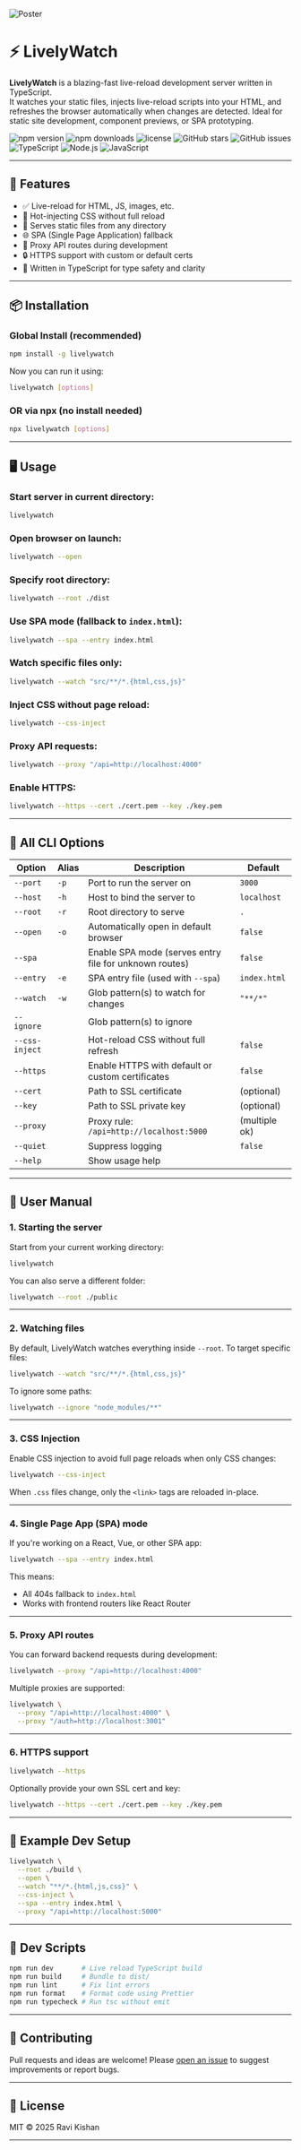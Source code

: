 
![Poster](https://ravikisha.github.io/assets/livelywatch.png)

# ⚡ LivelyWatch

**LivelyWatch** is a blazing-fast live-reload development server written in TypeScript.  
It watches your static files, injects live-reload scripts into your HTML, and refreshes the browser automatically when changes are detected. Ideal for static site development, component previews, or SPA prototyping.

<p float="left">
<img src="https://img.shields.io/npm/v/livelywatch?color=blue" alt="npm version">
<img src="https://img.shields.io/npm/dt/livelywatch?color=green" alt="npm downloads">
<img src="https://img.shields.io/github/license/Ravikisha/LivelyWatch?color=orange" alt="license">
<img src="https://img.shields.io/github/stars/Ravikisha/LivelyWatch?color=yellow" alt="GitHub stars">
<img src="https://img.shields.io/github/issues/Ravikisha/LivelyWatch?color=red" alt="GitHub issues">

<br>
<img src="https://shields.io/badge/TypeScript-3178C6?logo=TypeScript&logoColor=FFF&style=flat-square" alt="TypeScript">
<img src="https://shields.io/badge/Node.js-339933?logo=Node.js&logoColor=FFF&style=flat-square" alt="Node.js">
<img src="https://shields.io/badge/JavaScript-FFCA28?logo=JavaScript&logoColor=000&style=flat-square" alt="JavaScript">
  </p>

---

## 🚀 Features

- ✅ Live-reload for HTML, JS, images, etc.
- 🎯 Hot-injecting CSS without full reload
- 📂 Serves static files from any directory
- 🌐 SPA (Single Page Application) fallback
- 🔧 Proxy API routes during development
- 🔒 HTTPS support with custom or default certs
- 🧪 Written in TypeScript for type safety and clarity

---

## 📦 Installation

### Global Install (recommended)

```bash
npm install -g livelywatch
```

Now you can run it using:

```bash
livelywatch [options]
```

### OR via npx (no install needed)

```bash
npx livelywatch [options]
```

---

## 🖥️ Usage

### Start server in current directory:

```bash
livelywatch
```

### Open browser on launch:

```bash
livelywatch --open
```

### Specify root directory:

```bash
livelywatch --root ./dist
```

### Use SPA mode (fallback to `index.html`):

```bash
livelywatch --spa --entry index.html
```

### Watch specific files only:

```bash
livelywatch --watch "src/**/*.{html,css,js}"
```

### Inject CSS without page reload:

```bash
livelywatch --css-inject
```

### Proxy API requests:

```bash
livelywatch --proxy "/api=http://localhost:4000"
```

### Enable HTTPS:

```bash
livelywatch --https --cert ./cert.pem --key ./key.pem
```

---

## 🔧 All CLI Options

| Option         | Alias | Description                                            | Default       |
| -------------- | ----- | ------------------------------------------------------ | ------------- |
| `--port`       | `-p`  | Port to run the server on                              | `3000`        |
| `--host`       | `-h`  | Host to bind the server to                             | `localhost`   |
| `--root`       | `-r`  | Root directory to serve                                | `.`           |
| `--open`       | `-o`  | Automatically open in default browser                  | `false`       |
| `--spa`        |       | Enable SPA mode (serves entry file for unknown routes) | `false`       |
| `--entry`      | `-e`  | SPA entry file (used with `--spa`)                     | `index.html`  |
| `--watch`      | `-w`  | Glob pattern(s) to watch for changes                   | `"**/*"`      |
| `--ignore`     |       | Glob pattern(s) to ignore                              |               |
| `--css-inject` |       | Hot-reload CSS without full refresh                    | `false`       |
| `--https`      |       | Enable HTTPS with default or custom certificates       | `false`       |
| `--cert`       |       | Path to SSL certificate                                | (optional)    |
| `--key`        |       | Path to SSL private key                                | (optional)    |
| `--proxy`      |       | Proxy rule: `/api=http://localhost:5000`               | (multiple ok) |
| `--quiet`      |       | Suppress logging                                       | `false`       |
| `--help`       |       | Show usage help                                        |               |

---

## 📘 User Manual

### 1. Starting the server

Start from your current working directory:

```bash
livelywatch
```

You can also serve a different folder:

```bash
livelywatch --root ./public
```

---

### 2. Watching files

By default, LivelyWatch watches everything inside `--root`.
To target specific files:

```bash
livelywatch --watch "src/**/*.{html,css,js}"
```

To ignore some paths:

```bash
livelywatch --ignore "node_modules/**"
```

---

### 3. CSS Injection

Enable CSS injection to avoid full page reloads when only CSS changes:

```bash
livelywatch --css-inject
```

When `.css` files change, only the `<link>` tags are reloaded in-place.

---

### 4. Single Page App (SPA) mode

If you're working on a React, Vue, or other SPA app:

```bash
livelywatch --spa --entry index.html
```

This means:

* All 404s fallback to `index.html`
* Works with frontend routers like React Router

---

### 5. Proxy API routes

You can forward backend requests during development:

```bash
livelywatch --proxy "/api=http://localhost:4000"
```

Multiple proxies are supported:

```bash
livelywatch \
  --proxy "/api=http://localhost:4000" \
  --proxy "/auth=http://localhost:3001"
```

---

### 6. HTTPS support

```bash
livelywatch --https
```

Optionally provide your own SSL cert and key:

```bash
livelywatch --https --cert ./cert.pem --key ./key.pem
```

---

## 📸 Example Dev Setup

```bash
livelywatch \
  --root ./build \
  --open \
  --watch "**/*.{html,js,css}" \
  --css-inject \
  --spa --entry index.html \
  --proxy "/api=http://localhost:5000"
```

---

## 🧪 Dev Scripts

```bash
npm run dev       # Live reload TypeScript build
npm run build     # Bundle to dist/
npm run lint      # Fix lint errors
npm run format    # Format code using Prettier
npm run typecheck # Run tsc without emit
```

---

## 🤝 Contributing

Pull requests and ideas are welcome!
Please [open an issue](https://github.com/Ravikisha/LivelyWatch/issues) to suggest improvements or report bugs.

---

## 📜 License

MIT © 2025 Ravi Kishan

---